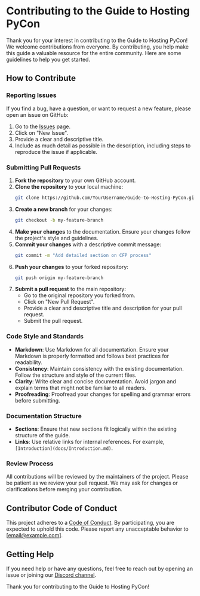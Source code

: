 # Contributing to the Guide to Hosting PyCon

Thank you for your interest in contributing to the Guide to Hosting PyCon! We welcome contributions from everyone. By contributing, you help make this guide a valuable resource for the entire community. Here are some guidelines to help you get started.

## How to Contribute

### Reporting Issues

If you find a bug, have a question, or want to request a new feature, please open an issue on GitHub:
1. Go to the [Issues](https://github.com/YourUsername/Guide-to-Hosting-PyCon/issues) page.
2. Click on "New Issue".
3. Provide a clear and descriptive title.
4. Include as much detail as possible in the description, including steps to reproduce the issue if applicable.

### Submitting Pull Requests

1. **Fork the repository** to your own GitHub account.
2. **Clone the repository** to your local machine:
    ```bash
    git clone https://github.com/YourUsername/Guide-to-Hosting-PyCon.git
    ```
3. **Create a new branch** for your changes:
    ```bash
    git checkout -b my-feature-branch
    ```
4. **Make your changes** to the documentation. Ensure your changes follow the project's style and guidelines.
5. **Commit your changes** with a descriptive commit message:
    ```bash
    git commit -m "Add detailed section on CFP process"
    ```
6. **Push your changes** to your forked repository:
    ```bash
    git push origin my-feature-branch
    ```
7. **Submit a pull request** to the main repository:
    - Go to the original repository you forked from.
    - Click on "New Pull Request".
    - Provide a clear and descriptive title and description for your pull request.
    - Submit the pull request.

### Code Style and Standards

- **Markdown**: Use Markdown for all documentation. Ensure your Markdown is properly formatted and follows best practices for readability.
- **Consistency**: Maintain consistency with the existing documentation. Follow the structure and style of the current files.
- **Clarity**: Write clear and concise documentation. Avoid jargon and explain terms that might not be familiar to all readers.
- **Proofreading**: Proofread your changes for spelling and grammar errors before submitting.

### Documentation Structure

- **Sections**: Ensure that new sections fit logically within the existing structure of the guide.
- **Links**: Use relative links for internal references. For example, `[Introduction](docs/Introduction.md)`.

### Review Process

All contributions will be reviewed by the maintainers of the project. Please be patient as we review your pull request. We may ask for changes or clarifications before merging your contribution.

## Contributor Code of Conduct

This project adheres to a [Code of Conduct](CODE_OF_CONDUCT.md). By participating, you are expected to uphold this code. Please report any unacceptable behavior to [email@example.com].

## Getting Help

If you need help or have any questions, feel free to reach out by opening an issue or joining our [Discord channel](https://discord.gg/link).

Thank you for contributing to the Guide to Hosting PyCon!
